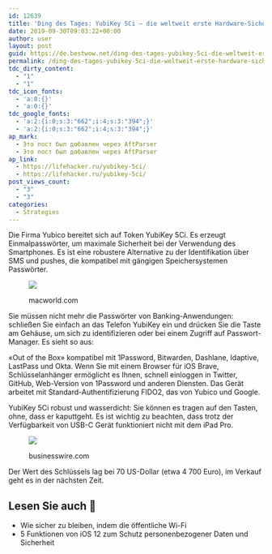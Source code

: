 ```yaml
---
id: 12639
title: 'Ding des Tages: YubiKey 5Ci — die weltweit erste Hardware-Sicherheitsschlüssel für iPhone'
date: 2019-09-30T09:03:22+00:00
author: user
layout: post
guid: https://de.bestwow.net/ding-des-tages-yubikey-5ci-die-weltweit-erste-hardware-sicherheitsschlussel-fur-iphone/
permalink: /ding-des-tages-yubikey-5ci-die-weltweit-erste-hardware-sicherheitsschlussel-fur-iphone/
tdc_dirty_content:
  - "1"
  - "1"
tdc_icon_fonts:
  - 'a:0:{}'
  - 'a:0:{}'
tdc_google_fonts:
  - 'a:2:{i:0;s:3:"662";i:4;s:3:"394";}'
  - 'a:2:{i:0;s:3:"662";i:4;s:3:"394";}'
ap_mark:
  - Это пост был добавлен через AftParser
  - Это пост был добавлен через AftParser
ap_link:
  - https://lifehacker.ru/yubikey-5ci/
  - https://lifehacker.ru/yubikey-5ci/
post_views_count:
  - "3"
  - "3"
categories:
  - Strategies
---
```

Die Firma Yubico bereitet sich auf Token YubiKey 5Ci. Es erzeugt Einmalpasswörter, um maximale Sicherheit bei der Verwendung des Smartphones. Es ist eine robustere Alternative zu der Identifikation über SMS und pushes, die kompatibel mit gängigen Speichersystemen Passwörter.<figure>

![](https://de.bestwow.net/wp-content/uploads/2019/09/shtuka-dnya-yubikey-5ci-pervyy-v-mire-apparatnyy-klyuch-bezopasnosti-dlya-iphone-1.jpg) <figcaption>macworld.com</figcaption></figure> 

Sie müssen nicht mehr die Passwörter von Banking-Anwendungen: schließen Sie einfach an das Telefon YubiKey ein und drücken Sie die Taste am Gehäuse, um sich zu identifizieren oder bei einem Zugriff auf Passwort-Manager. Es sieht so aus:</p> 

«Out of the Box» kompatibel mit 1Password, Bitwarden, Dashlane, Idaptive, LastPass und Okta. Wenn Sie mit einem Browser für iOS Brave, Schlüsselanhänger ermöglicht es Ihnen, schnell einloggen in Twitter, GitHub, Web-Version von 1Password und anderen Diensten. Das Gerät arbeitet mit Standard-Authentifizierung FIDO2, das von Yubico und Google.

YubiKey 5Ci robust und wasserdicht: Sie können es tragen auf den Tasten, ohne, dass er kaputtgeht. Es ist wichtig zu beachten, dass trotz der Verfügbarkeit von USB-C Gerät funktioniert nicht mit dem iPad Pro.<figure>

![](https://de.bestwow.net/wp-content/uploads/2019/09/shtuka-dnya-yubikey-5ci-pervyy-v-mire-apparatnyy-klyuch-bezopasnosti-dlya-iphone-2.jpg) <figcaption>businesswire.com</figcaption></figure> 

Der Wert des Schlüssels lag bei 70 US-Dollar (etwa 4 700 Euro), im Verkauf geht es <span>in der nächsten Zeit.</span>

<div>
  <h2 class="read-also__title">
    <span>Lesen Sie auch</span> <span>🧐 </span>
  </h2>
  
  <ul class="read-also__list">
    <li>
      Wie sicher zu bleiben, indem die öffentliche Wi-Fi
    </li>
    <li>
      5 Funktionen von iOS 12 zum Schutz personenbezogener Daten und Sicherheit
    </li>
  </ul>
</div>